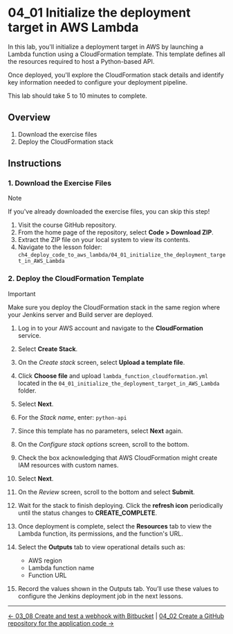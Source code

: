 # 04_01 Initialize the deployment target in AWS Lambda

In this lab, you'll initialize a deployment target in AWS by launching a Lambda function using a CloudFormation template. This template defines all the resources required to host a Python-based API.

Once deployed, you'll explore the CloudFormation stack details and identify key information needed to configure your deployment pipeline.

This lab should take 5 to 10 minutes to complete.

## Overview

1. Download the exercise files
1. Deploy the CloudFormation stack

## Instructions

### 1. Download the Exercise Files

> [!NOTE]
> If you've already downloaded the exercise files, you can skip this step!

1. Visit the course GitHub repository.
1. From the home page of the repository, select **Code > Download ZIP**.
1. Extract the ZIP file on your local system to view its contents.
1. Navigate to the lesson folder:
   `ch4_deploy_code_to_aws_lambda/04_01_initialize_the_deployment_target_in_AWS_Lambda`

### 2. Deploy the CloudFormation Template

> [!IMPORTANT]
> Make sure you deploy the CloudFormation stack in the same region where your Jenkins server and Build server are deployed.

1. Log in to your AWS account and navigate to the **CloudFormation** service.
1. Select **Create Stack**.
1. On the *Create stack* screen, select **Upload a template file**.
1. Click **Choose file** and upload `lambda_function_cloudformation.yml` located in the `04_01_initialize_the_deployment_target_in_AWS_Lambda` folder.
1. Select **Next**.
1. For the *Stack name*, enter: `python-api`
1. Since this template has no parameters, select **Next** again.
1. On the *Configure stack options* screen, scroll to the bottom.
1. Check the box acknowledging that AWS CloudFormation might create IAM resources with custom names.
1. Select **Next**.
1. On the *Review* screen, scroll to the bottom and select **Submit**.
1. Wait for the stack to finish deploying. Click the **refresh icon** periodically until the status changes to **CREATE_COMPLETE**.
1. Once deployment is complete, select the **Resources** tab to view the Lambda function, its permissions, and the function's URL.
1. Select the **Outputs** tab to view operational details such as:

    - AWS region
    - Lambda function name
    - Function URL

1. Record the values shown in the Outputs tab. You’ll use these values to configure the Jenkins deployment job in the next lessons.

<!-- FooterStart -->
---
[← 03_08 Create and test a webhook with Bitbucket](../../ch3_connect_jenkins_with_webhooks/03_08_create_a_webhook_with_bitbucket/README.md) | [04_02 Create a GitHub repository for the application code →](../04_02_create_a_github_repository_for_the_application_code/README.md)
<!-- FooterEnd -->
